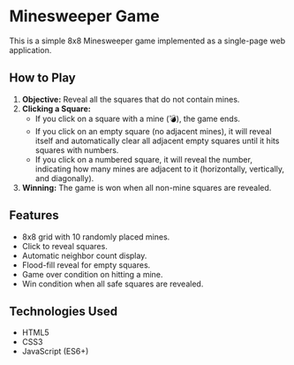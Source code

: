 # Minesweeper Game

This is a simple 8x8 Minesweeper game implemented as a single-page web application.

## How to Play

1.  **Objective:** Reveal all the squares that do not contain mines.
2.  **Clicking a Square:**
    *   If you click on a square with a mine (💣), the game ends.
    *   If you click on an empty square (no adjacent mines), it will reveal itself and automatically clear all adjacent empty squares until it hits squares with numbers.
    *   If you click on a numbered square, it will reveal the number, indicating how many mines are adjacent to it (horizontally, vertically, and diagonally).
3.  **Winning:** The game is won when all non-mine squares are revealed.

## Features

*   8x8 grid with 10 randomly placed mines.
*   Click to reveal squares.
*   Automatic neighbor count display.
*   Flood-fill reveal for empty squares.
*   Game over condition on hitting a mine.
*   Win condition when all safe squares are revealed.

## Technologies Used

*   HTML5
*   CSS3
*   JavaScript (ES6+)
